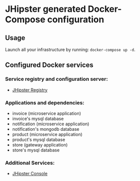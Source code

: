 # JHipster generated Docker-Compose configuration

## Usage

Launch all your infrastructure by running: `docker-compose up -d`.

## Configured Docker services

### Service registry and configuration server:
- [JHipster Registry](http://localhost:8761)

### Applications and dependencies:
- invoice (microservice application)
- invoice's mysql database
- notification (microservice application)
- notification's mongodb database
- product (microservice application)
- product's mysql database
- store (gateway application)
- store's mysql database

### Additional Services:

- [JHipster Console](http://localhost:5601)
